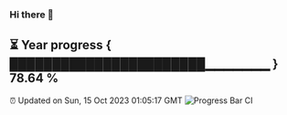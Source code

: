 ### Hi there 👋
⏳ Year progress { ███████████████████████▁▁▁▁▁▁▁ } 78.64 %
---
⏰ Updated on Sun, 15 Oct 2023 01:05:17 GMT
![Progress Bar CI](https://github.com/liununu/liununu/workflows/Progress%20Bar%20CI/badge.svg)
